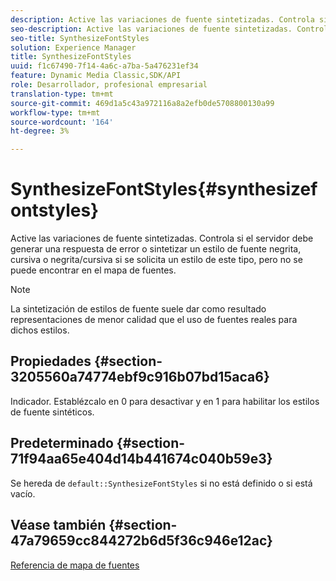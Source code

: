 ```yaml
---
description: Active las variaciones de fuente sintetizadas. Controla si el servidor debe generar una respuesta de error o sintetizar un estilo de fuente negrita, cursiva o negrita/cursiva si se solicita un estilo de este tipo, pero no se puede encontrar en el mapa de fuentes.
seo-description: Active las variaciones de fuente sintetizadas. Controla si el servidor debe generar una respuesta de error o sintetizar un estilo de fuente negrita, cursiva o negrita/cursiva si se solicita un estilo de este tipo, pero no se puede encontrar en el mapa de fuentes.
seo-title: SynthesizeFontStyles
solution: Experience Manager
title: SynthesizeFontStyles
uuid: f1c67490-7f14-4a6c-a7ba-5a476231ef34
feature: Dynamic Media Classic,SDK/API
role: Desarrollador, profesional empresarial
translation-type: tm+mt
source-git-commit: 469d1a5c43a972116a8a2efb0de5708800130a99
workflow-type: tm+mt
source-wordcount: '164'
ht-degree: 3%

---
```



# SynthesizeFontStyles{#synthesizefontstyles}

Active las variaciones de fuente sintetizadas. Controla si el servidor debe generar una respuesta de error o sintetizar un estilo de fuente negrita, cursiva o negrita/cursiva si se solicita un estilo de este tipo, pero no se puede encontrar en el mapa de fuentes.

>[!NOTE]
>
>La sintetización de estilos de fuente suele dar como resultado representaciones de menor calidad que el uso de fuentes reales para dichos estilos.

## Propiedades {#section-3205560a74774ebf9c916b07bd15aca6}

Indicador. Establézcalo en 0 para desactivar y en 1 para habilitar los estilos de fuente sintéticos.

## Predeterminado {#section-71f94aa65e404d14b441674c040b59e3}

Se hereda de `default::SynthesizeFontStyles` si no está definido o si está vacío.

## Véase también {#section-47a79659cc844272b6d5f36c946e12ac}

[Referencia de mapa de fuentes](../../../../../is-api/image-catalog/image-serving-api-ref/c-image-catalog-reference/c-font-map-reference/c-font-map-reference.md#concept-f81f319d03c646c5a8ef87b3277dd37d)
